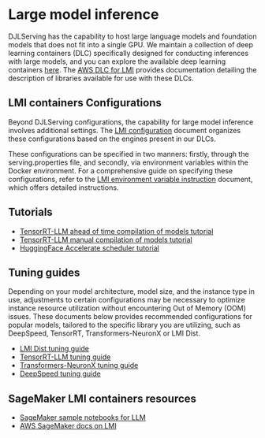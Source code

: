 # Large model inference

DJLServing has the capability to host large language models and foundation models that does not fit into a single GPU. We maintain a collection of deep learning containers (DLC) specifically designed for conducting inferences with large models, and you can explore the available deep learning containers [here](https://github.com/aws/deep-learning-containers/blob/master/available_images.md#large-model-inference-containers). The [AWS DLC for LMI](https://docs.aws.amazon.com/sagemaker/latest/dg/large-model-inference-dlc.html) provides documentation detailing the description of libraries available for use with these DLCs.

## LMI containers Configurations 

Beyond DJLServing configurations, the capability for large model inference involves additional settings. The [LMI configuration](lmi/configurations_large_model_inference_containers.md) document organizes these configurations based on the engines present in our DLCs.

These configurations can be specified in two manners: firstly, through the serving.properties file, and secondly, via environment variables within the Docker environment. For a comprehensive guide on specifying these configurations, refer to the [LMI environment variable instruction](lmi/lmi_environment_variable_instruction.md) document, which offers detailed instructions.

## Tutorials

* [TensorRT-LLM ahead of time compilation of models tutorial](lmi/tutorials/trtllm_aot_tutorial.md)
* [TensorRT-LLM manual compilation of models tutorial](lmi/tutorials/trtllm_manual_convert_tutorial.md)
* [HuggingFace Accelerate scheduler tutorial](lmi/tutorials/seq_scheduler_tutorial.md)

## Tuning guides

Depending on your model architecture, model size, and the instance type in use, adjustments to certain configurations may be necessary to optimize instance resource utilization without encountering Out of Memory (OOM) issues. These documents below provides recommended configurations for popular models, tailored to the specific library you are utilizing, such as DeepSpeed, TensorRT, Transformers-NeuronX or LMI Dist.

* [LMI Dist tuning guide](lmi/tuning_guides/lmi_dist_tuning_guide.md)
* [TensorRT-LLM tuning guide](lmi/tuning_guides/trtllm_tuning_guide.md)
* [Transformers-NeuronX tuning guide](lmi/tuning_guides/tnx_tuning_guide.md)
* [DeepSpeed tuning guide](lmi/tuning_guides/deepspeed_tuning_guide.md)

## SageMaker LMI containers resources

* [SageMaker sample notebooks for LLM](https://github.com/nd7141/djl-demo/tree/master/aws/sagemaker/large-model-inference#readme)
* [AWS SageMaker docs on LMI](https://docs.aws.amazon.com/sagemaker/latest/dg/large-model-inference.html)

